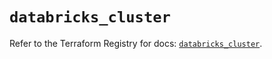 # `databricks_cluster`

Refer to the Terraform Registry for docs: [`databricks_cluster`](https://registry.terraform.io/providers/databricks/databricks/1.45.0/docs/resources/cluster).
